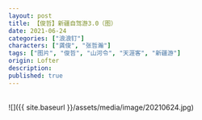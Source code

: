 ```yaml
---
layout: post
title: 【俊哲】新疆自驾游3.0（图）
date: 2021-06-24
categories: ["浪浪钉"]
characters: ["龚俊", "张哲瀚"]
tags: ["图片", "俊哲", "山河令", "天涯客", "新疆游"]
origin: Lofter
description: 
published: true
---
```


<br>
![]({{ site.baseurl }}/assets/media/image/20210624.jpg)
<br><br>
